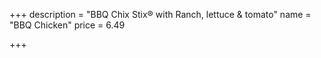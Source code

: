 +++
description = "BBQ Chix Stix® with Ranch, lettuce  & tomato"
name = "BBQ Chicken"
price = 6.49

+++
